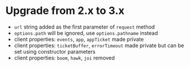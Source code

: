 # Upgrade from 2.x to 3.x

- `url` string added as the first parameter of `request` method
- `options.path` will be ignored, use `options.pathname` instead
- client properties: `events`, `app`, `appTicket` made private
- client properties: `ticketBuffer`, `errorTimeout` made private
  but can be set using constructor parameters
- client properties: `boom`, `hawk`, `joi` removed
